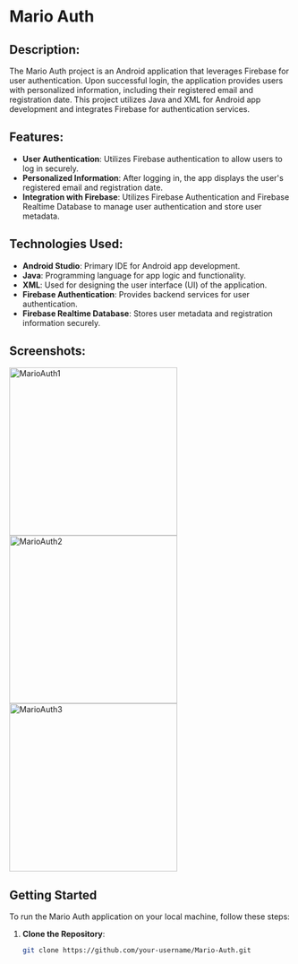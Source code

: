 # Mario Auth

## Description:

The Mario Auth project is an Android application that leverages Firebase for user authentication. Upon successful login, the application provides users with personalized information, including their registered email and registration date. This project utilizes Java and XML for Android app development and integrates Firebase for authentication services.

## Features:

- **User Authentication**: Utilizes Firebase authentication to allow users to log in securely.
- **Personalized Information**: After logging in, the app displays the user's registered email and registration date.
- **Integration with Firebase**: Utilizes Firebase Authentication and Firebase Realtime Database to manage user authentication and store user metadata.

## Technologies Used:

- **Android Studio**: Primary IDE for Android app development.
- **Java**: Programming language for app logic and functionality.
- **XML**: Used for designing the user interface (UI) of the application.
- **Firebase Authentication**: Provides backend services for user authentication.
- **Firebase Realtime Database**: Stores user metadata and registration information securely.

## Screenshots:
<img width="300" alt="MarioAuth1" src="https://github.com/Shivarora22/MarioAuth/assets/104933581/1683b8e5-2639-4ebc-9cc9-57cb0dc36277">               <img width="300" alt="MarioAuth2" src="https://github.com/Shivarora22/MarioAuth/assets/104933581/0a378c39-3a69-444e-8fb9-58f3e0095708">               <img width="300" alt="MarioAuth3" src="https://github.com/Shivarora22/MarioAuth/assets/104933581/0280fe08-f04f-46be-9bc1-5b0a8a9c8bad">


## Getting Started

To run the Mario Auth application on your local machine, follow these steps:

1. **Clone the Repository**:
   ```bash
   git clone https://github.com/your-username/Mario-Auth.git

